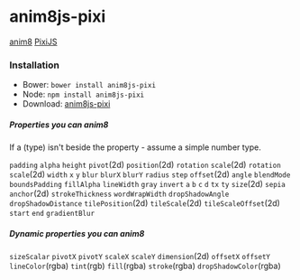 # anim8js-pixi

[anim8](https://github.com/ClickerMonkey/anim8js) [PixiJS](http://www.pixijs.com/)

### Installation

- Bower: `bower install anim8js-pixi`
- Node: `npm install anim8js-pixi`
- Download: [anim8js-pixi](https://raw.githubusercontent.com/ClickerMonkey/anim8js-pixi/master/build/anim8js-pixi.js)

##### Properties you can anim8

If a (type) isn't beside the property - assume a simple number type.

`padding` `alpha` `height` `pivot`(2d)  `position`(2d) `rotation` `scale`(2d)
`rotation` `scale`(2d)  `width` `x` `y` `blur` `blurX` `blurY` `radius` `step`
`offset`(2d) `angle` `blendMode` `boundsPadding` `fillAlpha` `lineWidth` `gray`
`invert` `a` `b` `c` `d` `tx` `ty` `size`(2d) `sepia` `anchor`(2d)
`strokeThickness` `wordWrapWidth` `dropShadowAngle` `dropShadowDistance`
 `tilePosition`(2d) `tileScale`(2d) `tileScaleOffset`(2d) `start` `end`
 `gradientBlur`

##### Dynamic properties you can anim8

`sizeScalar` `pivotX` `pivotY` `scaleX` `scaleY` `dimension`(2d) `offsetX`
`offsetY` `lineColor`(rgba) `tint`(rgb) `fill`(rgba) `stroke`(rgba)
`dropShadowColor`(rgba)
